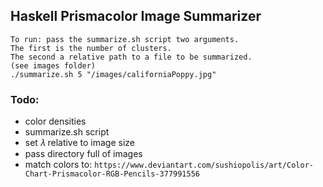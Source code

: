 ## Haskell Prismacolor Image Summarizer


```
To run: pass the summarize.sh script two arguments.
The first is the number of clusters.
The second a relative path to a file to be summarized.
(see images folder)
./summarize.sh 5 "/images/californiaPoppy.jpg" 
```

### Todo:
- color densities
- summarize.sh script
- set 𝜆 relative to image size
- pass directory full of images
- match colors to:
  `https://www.deviantart.com/sushiopolis/art/Color-Chart-Prismacolor-RGB-Pencils-377991556`